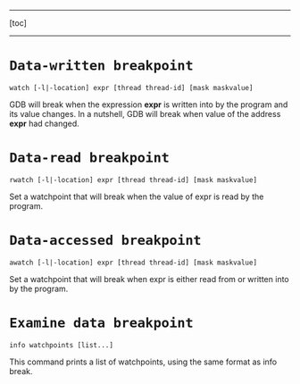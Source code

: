 ***
[toc]
***


# `Data-written breakpoint`
`watch [-l|-location] expr [thread thread-id] [mask maskvalue]`

GDB will break when the expression **expr** is written into by the program
and its value changes. In a nutshell, GDB will break when value of the address
**expr** had changed.

# `Data-read breakpoint`
`rwatch [-l|-location] expr [thread thread-id] [mask maskvalue]`

Set a watchpoint that will break when the value of expr is read by the program.

# `Data-accessed breakpoint`
`awatch [-l|-location] expr [thread thread-id] [mask maskvalue]`

Set a watchpoint that will break when expr is either read from or written into
by the program.

# `Examine data breakpoint`
`info watchpoints [list...]`

This command prints a list of watchpoints, using the same format as info break.
